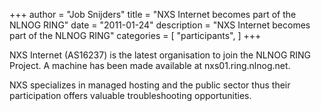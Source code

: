 +++
author = "Job Snijders"
title = "NXS Internet becomes part of the NLNOG RING"
date = "2011-01-24"
description = "NXS Internet becomes part of the NLNOG RING"
categories = [
    "participants",
]
+++

NXS Internet (AS16237) is the latest organisation to join the NLNOG RING Project. A machine has been made available at nxs01.ring.nlnog.net.

NXS specializes in managed hosting and the public sector thus their participation offers valuable troubleshooting opportunities.
